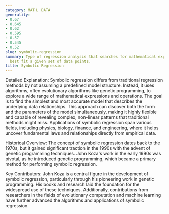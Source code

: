 ```yaml
---
category: MATH, DATA
generality:
- 0.67
- 0.645
- 0.62
- 0.595
- 0.57
- 0.545
- 0.52
slug: symbolic-regression
summary: Type of regression analysis that searches for mathematical expressions to
  best fit a given set of data points.
title: Symbolic Regression
---
```


Detailed Explanation: Symbolic regression differs from traditional regression methods by not assuming a predefined model structure. Instead, it uses algorithms, often evolutionary algorithms like genetic programming, to explore a wide range of mathematical expressions and operations. The goal is to find the simplest and most accurate model that describes the underlying data relationships. This approach can discover both the form and the parameters of the model simultaneously, making it highly flexible and capable of revealing complex, non-linear patterns that traditional methods might miss. Applications of symbolic regression span various fields, including physics, biology, finance, and engineering, where it helps uncover fundamental laws and relationships directly from empirical data.

Historical Overview: The concept of symbolic regression dates back to the 1970s, but it gained significant traction in the 1990s with the advent of genetic programming techniques. John Koza's work in the early 1990s was pivotal, as he introduced genetic programming, which became a primary method for performing symbolic regression.

Key Contributors: John Koza is a central figure in the development of symbolic regression, particularly through his pioneering work in genetic programming. His books and research laid the foundation for the widespread use of these techniques. Additionally, contributions from researchers in the fields of evolutionary computation and machine learning have further advanced the algorithms and applications of symbolic regression.